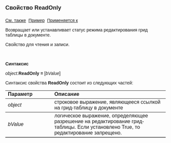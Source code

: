 <html>
<head>
<title>Документ\Грид-таблица\ReadOnly</title>
</head>

<body>

<p><strong><font size="4" face="Arial">Свойство ReadOnly<br>
<br>
</font></strong><font face="Arial"><a href="../AsGrid.html">См. также</a>&nbsp;
<a href="../../../Examples/E_AsGrid_3.html">Пример</a>&nbsp; <a href="../AsGrid.html">
Применяется к</a></font></p>

<p class="label"><font face="Arial">Возвращает или устанавливает 
статус режима редактирования грид таблицы в документе.</font></p>

<p class="label"><font face="Arial">Свойство для чтения и записи.</font></p>

<p class="label">&nbsp;</p>

<p class="label"><font face="Arial"><b>Синтаксис</b></font></p>

<p><font face="Arial"><em>object.</em><strong>ReadOnly = </strong>[<em>bValue</em>]</font></p>

<p><font face="Arial">Синтаксис свойства <strong>ReadOnly</strong>
состоит из следующих частей:</font></p>

<table border="1" cellPadding="5" cols="2" frame="below" rules="rows">
<TBODY>
  <tr vAlign="top">
    <td class="label" width="29%"><font face="Arial"><b>Параметр</b></font></td>
    <td class="label" width="71%"><font face="Arial"><strong>Описание</strong></font></td>
  </tr>
  <tr>
    <td width="29%"><font face="Arial"><em>object</em></font></td>
    <td width="71%"><font face="Arial">строковое выражение, являющееся 
	ссылкой на грид-таблицу в документе</font></td>
  </tr>
</TBODY>
  <tr>
    <td width="29%"><em><font face="Arial">bValue</font></em></td>
    <td width="71%"><font face="Arial">логическое выражение, 
	определяющее разрешение на редактирование грид-таблицы. Если установлено 
	True, то редактирование запрещено.</font></td>
  </tr>
</table>

<p class="label">&nbsp;</p>
</body>
</html>
